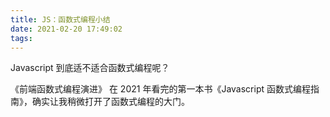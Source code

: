 ```yaml
---
title: JS：函数式编程小结
date: 2021-02-20 17:49:02
tags:
---
```


Javascript 到底适不适合函数式编程呢？

<!-- more -->

《前端函数式编程演进》
在 2021 年看完的第一本书《Javascript 函数式编程指南》，确实让我稍微打开了函数式编程的大门。

